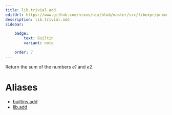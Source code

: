 ```yaml
---
title: lib.trivial.add
editUrl: https://www.github.com/nixos/nix/blob/master/src/libexpr/primops.cc
description: lib.trivial.add
sidebar:

    badge:
        text: Builtin
        variant: note

    order: 7
---
```


Return the sum of the numbers *e1* and *e2*.


# Aliases

- [builtins.add](./reference/builtins/builtins-add)
- [lib.add](./reference/lib/lib-add)


